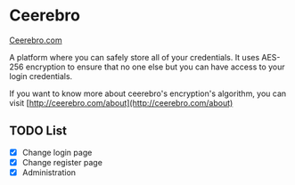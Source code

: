 # Ceerebro
[Ceerebro.com](http://ceerebro.com)

A platform where you can safely store all of your credentials.
It uses AES-256 encryption to ensure that no one else but you can have access to your login credentials.

If you want to know more about ceerebro's encryption's algorithm, you can visit [http://ceerebro.com/about](http://ceerebro.com/about)

TODO List
---------
- [x] Change login page
- [x] Change register page
- [x] Administration
